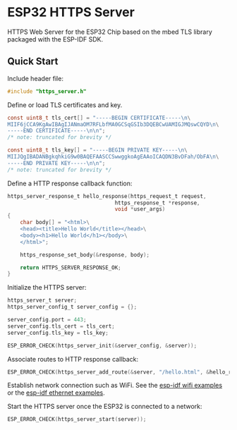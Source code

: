 ESP32 HTTPS Server
==================

HTTPS Web Server for the ESP32 Chip based on the mbed TLS library packaged with
the ESP-IDF SDK.


Quick Start
-----------

Include header file:

```c
#include "https_server.h"
```

Define or load TLS certificates and key.

```c
const uint8_t tls_cert[] = "-----BEGIN CERTIFICATE-----\n\
MIIF6jCCA9KgAwIBAgIJANmaOM7RFLbfMA0GCSqGSIb3DQEBCwUAMIGJMQswCQYD\n\
-----END CERTIFICATE-----\n\n";
/* note: truncated for brevity */

const uint8_t tls_key[] = "-----BEGIN PRIVATE KEY-----\n\
MIIJQgIBADANBgkqhkiG9w0BAQEFAASCCSwwggkoAgEAAoICAQDN3BvDFah/ObFA\n\
-----END PRIVATE KEY-----\n\n";
/* note: truncated for brevity */
```

Define a HTTP response callback function:

```c
https_server_response_t hello_response(https_request_t request,
                                  https_response_t *response,
                                  void *user_args)
{
    char body[] = "<html>\
    <head><title>Hello World</title></head>\
    <body><h1>Hello World</h1></body>\
    </html>";

    https_response_set_body(&response, body);

    return HTTPS_SERVER_RESPONSE_OK;
}
```

Initialize the HTTPS server:
```c
https_server_t server;
https_server_config_t server_config = {};

server_config.port = 443;
server_config.tls_cert = tls_cert;
server_config.tls_key = tls_key;

ESP_ERROR_CHECK(https_server_init(&server_config, &server));
```

Associate routes to HTTP response callback:

```c
ESP_ERROR_CHECK(https_server_add_route(&server, "/hello.html", &hello_response));
```


Establish network connection such as WiFi. See the
[esp-idf wifi examples](https://github.com/espressif/esp-idf/tree/master/examples/wifi) or the
[esp-idf ethernet examples](https://github.com/espressif/esp-idf/tree/master/examples/ethernet/ethernet).

Start the HTTPS server once the ESP32 is connected to a network:

```c
ESP_ERROR_CHECK(https_server_start(server));
```
